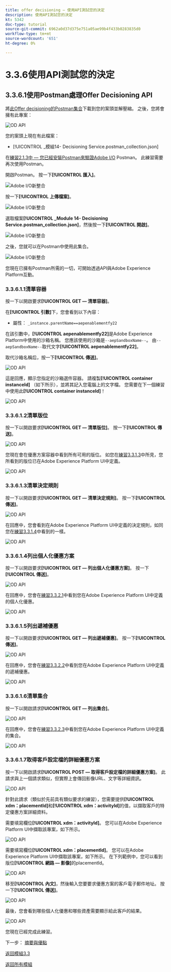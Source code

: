 ```yaml
---
title: offer decisioning — 使用API測試您的決定
description: 使用API測試您的決定
kt: 5342
doc-type: tutorial
source-git-commit: 6962a0d37d375e751a05ae99b4f433b0283835d0
workflow-type: tm+mt
source-wordcount: '651'
ht-degree: 0%

---
```


# 3.3.6使用API測試您的決定

## 3.3.6.1使用Postman處理Offer Decisioning API

將[此Offer decisioning的Postman集合](./../../../assets/postman/postman_offer-decisioning.zip)下載到您的案頭並解壓縮。 之後，您將會擁有此專案：

![OD API](./images/unzip.png)

您的案頭上現在有此檔案：

- [!UICONTROL _模組14- Decisioning Service.postman_collection.json]

在[練習2.1.3中 — 您已經安裝Postman來驗證Adobe I/O](./../../../modules/rtcdp-b2c/module2.1/ex3.md) Postman。 此練習需要再次使用Postman。

開啟Postman。 按一下&#x200B;**[!UICONTROL 匯入]**。

![Adobe I/O新整合](./images/postmanui.png)

按一下&#x200B;**[!UICONTROL 上傳檔案]**。

![Adobe I/O新整合](./images/pm1.png)

選取檔案&#x200B;**[!UICONTROL _Module 14- Decisioning Service.postman_collection.json]**，然後按一下&#x200B;**[!UICONTROL 開啟]**。

![Adobe I/O新整合](./images/pm2.png)

之後，您就可以在Postman中使用此集合。

![Adobe I/O新整合](./images/pm3.png)

您現在已擁有Postman所需的一切，可開始透過API與Adobe Experience Platform互動。

### 3.3.6.1.1清單容器

按一下以開啟要求&#x200B;**[!UICONTROL GET — 清單容器]**。

在&#x200B;**[!UICONTROL 引數]**&#x200B;下，您會看到以下內容：

- 屬性： `_instance.parentName==aepenablementfy22`

在該引數中，**[!UICONTROL aepenablementfy22]**&#x200B;是Adobe Experience Platform中使用的沙箱名稱。 您應該使用的沙箱是`--aepSandboxName--`。 由`--aepSandboxName--`取代文字&#x200B;**[!UICONTROL aepenablementfy22]**。

取代沙箱名稱后，按一下&#x200B;**[!UICONTROL 傳送]**。

![OD API](./images/api2.png)

這是回應，顯示您指定的沙箱選件容器。 請複製&#x200B;**[!UICONTROL container instanceId]** （如下所示），並將其記入您電腦上的文字檔。 您需要在下一個練習中使用此&#x200B;**[!UICONTROL container instanceId]**！

![OD API](./images/api3.png)

### 3.3.6.1.2清單版位

按一下以開啟要求&#x200B;**[!UICONTROL GET — 清單版位]**。 按一下&#x200B;**[!UICONTROL 傳送]**。

![OD API](./images/api4.png)

您現在會在優惠方案容器中看到所有可用的版位。 如您在[練習3.3.1.3](./ex1.md)中所見，您所看到的版位已在Adobe Experience Platform UI中定義。

![OD API](./images/api5.png)

### 3.3.6.1.3清單決定規則

按一下以開啟要求&#x200B;**[!UICONTROL GET — 清單決定規則]**。 按一下&#x200B;**[!UICONTROL 傳送]**。

![OD API](./images/api6.png)

在回應中，您會看到在Adobe Experience Platform UI中定義的決定規則，如同您在[練習3.3.1.4](./ex1.md)中看到的一樣。

![OD API](./images/api7.png)

### 3.3.6.1.4列出個人化優惠方案

按一下以開啟要求&#x200B;**[!UICONTROL GET — 列出個人化優惠方案]**。 按一下&#x200B;**[!UICONTROL 傳送]**。

![OD API](./images/api8.png)

在回應中，您會在[練習3.3.2.1](./ex2.md)中看到您在Adobe Experience Platform UI中定義的個人化優惠。

![OD API](./images/api9.png)

### 3.3.6.1.5列出遞補優惠

按一下以開啟要求&#x200B;**[!UICONTROL GET — 列出遞補優惠]**。 按一下&#x200B;**[!UICONTROL 傳送]**。

![OD API](./images/api10.png)

在回應中，您會在[練習3.3.2.2](./ex2.md)中看到您在Adobe Experience Platform UI中定義的遞補優惠。

![OD API](./images/api11.png)

### 3.3.6.1.6清單集合

按一下以開啟請求&#x200B;**[!UICONTROL GET — 列出集合]**。

![OD API](./images/api12.png)

在回應中，您會在[練習3.3.2.3](./ex2.md)中看到您在Adobe Experience Platform UI中定義的集合。

![OD API](./images/api13.png)

### 3.3.6.1.7取得客戶設定檔的詳細優惠方案

按一下以開啟請求&#x200B;**[!UICONTROL POST — 取得客戶設定檔的詳細優惠方案]**。 此請求與上一個請求類似，但實際上會傳回影像URL、文字等詳細資訊。

![OD API](./images/api23.png)

針對此請求（類似於先前具有類似要求的練習），您需要提供&#x200B;**[!UICONTROL xdm：placementId]**&#x200B;和&#x200B;**[!UICONTROL xdm：activityId]**&#x200B;的值，以擷取客戶的特定優惠方案詳細資料。

需要填寫欄位&#x200B;**[!UICONTROL xdm：activityId]**。 您可以在Adobe Experience Platform UI中擷取該專案，如下所示。

![OD API](./images/activityid.png)

需要填寫欄位&#x200B;**[!UICONTROL xdm：placementId]**。 您可以在Adobe Experience Platform UI中擷取該專案，如下所示。 在下列範例中，您可以看到版位&#x200B;**[!UICONTROL 網路 — 影像]**&#x200B;的placementId。

![OD API](./images/placementid.png)

移至&#x200B;**[!UICONTROL 內文]**，然後輸入您要要求優惠方案的客戶電子郵件地址。 按一下&#x200B;**[!UICONTROL 傳送]**。

![OD API](./images/api24.png)

最後，您會看到哪些個人化優惠和哪些資產需要顯示給此客戶的結果。

![OD API](./images/api25.png)

您現在已經完成此練習。

下一步： [摘要與優點](./summary.md)

[返回模組3.3](./offer-decisioning.md)

[返回所有模組](./../../../overview.md)
